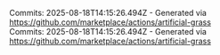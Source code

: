 Commits: 2025-08-18T14:15:26.494Z - Generated via https://github.com/marketplace/actions/artificial-grass
<br>
Commits: 2025-08-18T14:15:26.494Z - Generated via https://github.com/marketplace/actions/artificial-grass
<br>
